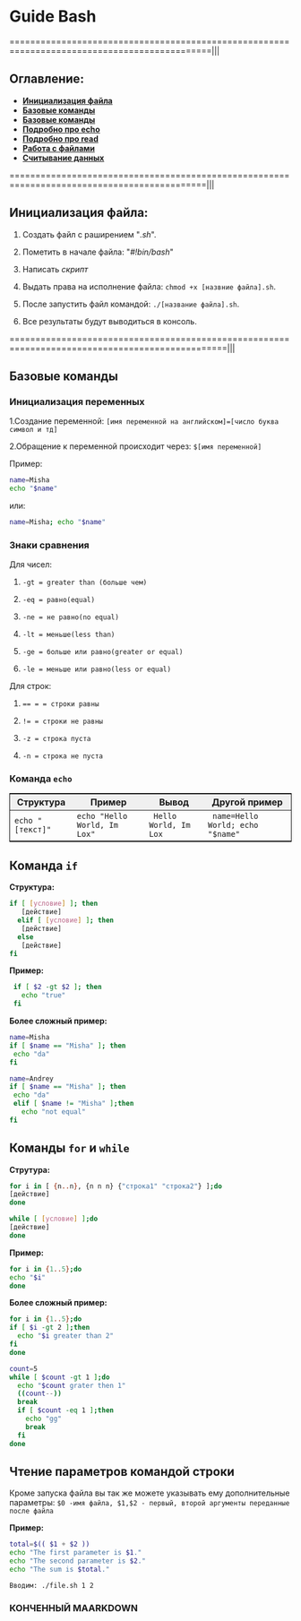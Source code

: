# Guide Bash
=============================================================================================|||

## Оглавление:
- [**Инициализация файла**](#инициализация-файла)
- [**Базовые команды**](#базовые-команды)
- [**Базовые команды**](#базовые-команды)
- [**Подробно про echo**](#команда-echo)
- [**Подробно про read**](#команда-read)
- [**Работа с файлами**](#файлы)
- [**Считывание данных**](#считаывание-данных)

============================================================================================|||
## Инициализация файла:

 1. Cоздать файл с раширением "_.sh_".
   
 3. Пометить в начале файла: "_#!bin/bash_"
  
 5. Написать _скрипт_
 
 4. Выдать права на исполнение файла: `chmod +x [назвние файла].sh`.
   
 5. После запустить файл командой: `./[название файла].sh`.

 7. Все результаты будут выводиться в консоль.

================================================================================================|||    

## Базовые команды

### Инициализация переменных

 1.Создание переменной: ```[имя переменной на английском]=[число буква символ и тд]```
 
 2.Обращение к переменной происходит через: `$[имя переменной]`

 Пример:
 
   ```bash
  name=Misha
  echo "$name"
  ```

  или:
  
  ```bash
  name=Misha; echo "$name"
 ``` 

### Знаки сравнения

Для чисел:

1. `-gt = greater than (больше чем)`

2. `-eq = равно(equal)`

3. `-ne = не равно(no equal)`

4. `-lt = меньше(less than)`

5. `-ge = больше или равно(greater or equal)`

6. `-le = меньше или равно(less or equal)`

Для строк:

1. `== = = строки равны`

2. `!= = строки не равны`

3. `-z = строка пуста`

4. `-n = строка не пуста`

 ### Команда **`echo`**
 
  <table style="width: 100%; font-size: 16px; border: 1px solid black;">
  <thead>
    <tr>
      <th style="background-color: #f0f0f0;">Структура</th>
      <th style="background-color: #f0f0f0;">Пример</th>
      <th style="background-color: #f0f0f0;">Вывод</th>
      <th style="background-color: #f0f0f0;">Другой пример</th>
    </tr>
  </thead>
  <tbody>
    <tr>
      <td><code>echo "[текст]"</code></td>
      <td><code>echo "Hello World, Im Lox"</code></td>
      <td><code> Hello World, Im Lox</code> </td>
      <td><code> name=Hello World; echo "$name" </code></td>
    </tr>
  </tbody>
</table>


## Команда **`if`**

**Структура:**
```bash
if [ [условие] ]; then
   [действие]
  elif [ [условие] ]; then
   [действие]
  else
   [действие]   
fi 
```
**Пример:**
```bash
 if [ $2 -gt $2 ]; then
   echo "true"
 fi
```
**Более сложный пример:**
 ```bash
name=Misha
if [ $name == "Misha" ]; then
  echo "da"
fi

name=Andrey
if [ $name == "Misha" ]; then
  echo "da"
  elif [ $name != "Misha" ];then
    echo "not equal"
fi
```

## Команды **`for`** и **`while`**

 **Струтура:**
  ```bash
for i in [ {n..n}, {n n n} {"строка1" "строка2"} ];do
 [действие]
done

while [ [условие] ];do
  [действие]
done
```
 **Пример:**
  ```bash
for i in {1..5};do
 echo "$i"
done
```

 **Более сложный пример:**
  ```bash
for i in {1..5};do
  if [ $i -gt 2 ];then
    echo "$i greater than 2"
  fi
done

count=5
while [ $count -gt 1 ];do
    echo "$count grater then 1"
    ((count--))
    break
    if [ $count -eq 1 ];then
      echo "gg"
      break
    fi
  done
```

## Чтение параметров командой строки
  Кроме запуска файла вы так же можете указывать ему дополнительные параметры: `$0 -имя файла, $1,$2 - первый, второй аргументы переданные после файла`
  
 **Пример:**
  ```bash
 total=$(( $1 + $2 ))
 echo "The first parameter is $1."
 echo "The second parameter is $2."
 echo "The sum is $total."
```
```
Вводим: ./file.sh 1 2
```
### КОНЧЕННЫЙ MAARKDOWN
 
  
  
  

